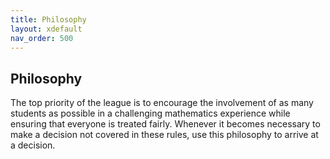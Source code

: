 ```yaml
---
title: Philosophy
layout: xdefault
nav_order: 500
---
```


## Philosophy

The top priority of the league is to encourage the involvement of as
many students as possible in a challenging mathematics experience
while ensuring that everyone is treated fairly. Whenever it becomes
necessary to make a decision not covered in these rules, use this
philosophy to arrive at a decision.
